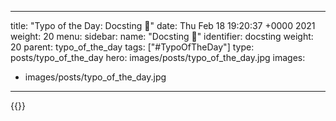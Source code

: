 
---
title: "Typo of the Day: Docsting 🐝"
date: Thu Feb 18 19:20:37 +0000 2021
weight: 20
menu:
  sidebar:
    name: "Docsting 🐝"
    identifier: docsting
    weight: 20
    parent: typo_of_the_day
tags: ["#TypoOfTheDay"]
type: posts/typo_of_the_day
hero: images/posts/typo_of_the_day.jpg
images:
- images/posts/typo_of_the_day.jpg
---


{{<x user="mariatta" id="1362482170187587584">}}

